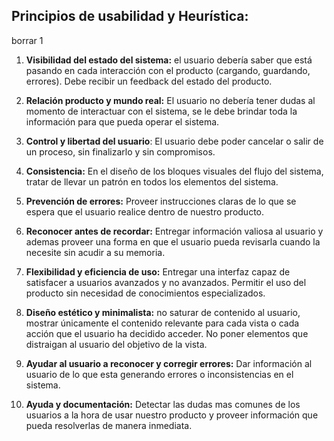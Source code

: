 ## Principios de usabilidad y Heurística:

borrar
1

1. **Visibilidad del estado del sistema:** el usuario debería saber que  está pasando en cada interacción con el producto (cargando, guardando,  errores). Debe recibir un feedback del estado del producto.

   

2.  **Relación producto y mundo real:** El usuario no debería tener dudas al  momento de interactuar con el sistema, se le debe brindar toda la  información para que pueda operar el sistema.

   

3.  **Control y libertad del usuario**: El usuario debe poder cancelar o salir de un proceso, sin finalizarlo y sin compromisos.

   

4. **Consistencia:** En el diseño de los bloques visuales del flujo del  sistema, tratar de llevar un patrón en todos los elementos del sistema.

   

5. **Prevención de errores:** Proveer instrucciones claras de lo que se espera que el usuario realice dentro de nuestro producto.

   

6. **Reconocer antes de recordar:** Entregar información valiosa al usuario y ademas proveer una forma en que el usuario pueda revisarla cuando la  necesite sin acudir a su memoria.

   

7. **Flexibilidad y eficiencia de uso:** Entregar una interfaz capaz de  satisfacer a usuarios avanzados y no avanzados. Permitir el uso del  producto sin necesidad de conocimientos especializados.

8. **Diseño estético y minimalista:** no saturar de contenido al usuario,  mostrar únicamente el contenido relevante para cada vista o cada acción  que el usuario ha decidido acceder. No poner elementos que distraigan al usuario del objetivo de la vista.

   

9. **Ayudar al usuario a reconocer y corregir errores:** Dar información al  usuario de lo que esta generando errores o inconsistencias en el  sistema.

   

10. **Ayuda y documentación:** Detectar las dudas mas comunes de los  usuarios a la hora de usar nuestro producto y proveer información que  pueda resolverlas de manera inmediata.
